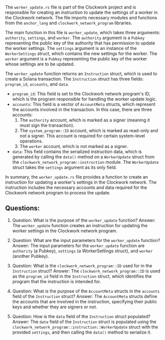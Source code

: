 
The `worker_update.rs` file is part of the Clockwork project and is responsible for creating an instruction to update the settings of a worker in the Clockwork network. The file imports necessary modules and functions from the `anchor_lang` and `clockwork_network_program` libraries.

The main function in this file is `worker_update`, which takes three arguments: `authority`, `settings`, and `worker`. The `authority` argument is a `Pubkey` representing the public key of the authority that has permission to update the worker settings. The `settings` argument is an instance of the `WorkerSettings` struct, which contains the new settings for the worker. The `worker` argument is a `Pubkey` representing the public key of the worker whose settings are to be updated.

The `worker_update` function returns an `Instruction` struct, which is used to create a Solana transaction. The `Instruction` struct has three fields: `program_id`, `accounts`, and `data`.

- `program_id`: This field is set to the Clockwork network program's ID, which is the program responsible for handling the worker update logic.
- `accounts`: This field is a vector of `AccountMeta` structs, which represent the accounts involved in the transaction. In this case, there are three accounts:
  1. The `authority` account, which is marked as a signer (meaning it must sign the transaction).
  2. The `system_program::ID` account, which is marked as read-only and not a signer. This account is required for certain system-level operations.
  3. The `worker` account, which is not marked as a signer.
- `data`: This field contains the serialized instruction data, which is generated by calling the `data()` method on a `WorkerUpdate` struct from the `clockwork_network_program::instruction` module. The `WorkerUpdate` struct takes the `settings` argument as its only field.

In summary, the `worker_update.rs` file provides a function to create an instruction for updating a worker's settings in the Clockwork network. The instruction includes the necessary accounts and data required for the Clockwork network program to process the update.
## Questions: 
 1. Question: What is the purpose of the `worker_update` function?
   Answer: The `worker_update` function creates an instruction for updating the worker settings in the Clockwork network program.

2. Question: What are the input parameters for the `worker_update` function?
   Answer: The input parameters for the `worker_update` function are `authority` (a Pubkey), `settings` (a WorkerSettings struct), and `worker` (another Pubkey).

3. Question: What is the `clockwork_network_program::ID` used for in the `Instruction` struct?
   Answer: The `clockwork_network_program::ID` is used as the `program_id` field in the `Instruction` struct, which identifies the program that the instruction is intended for.

4. Question: What is the purpose of the `AccountMeta` structs in the `accounts` field of the `Instruction` struct?
   Answer: The `AccountMeta` structs define the accounts that are involved in the instruction, specifying their public keys and whether they are signers or not.

5. Question: How is the `data` field of the `Instruction` struct populated?
   Answer: The `data` field of the `Instruction` struct is populated using the `clockwork_network_program::instruction::WorkerUpdate` struct with the provided `settings`, and then calling the `data()` method to serialize it.
    